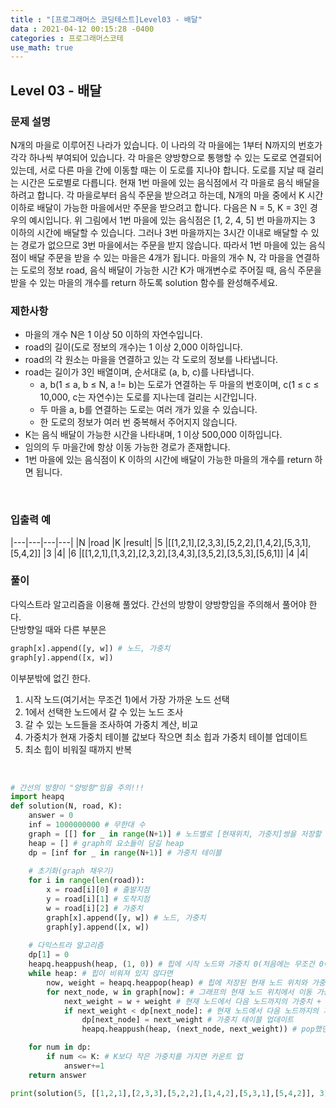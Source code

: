 ```yaml
---
title : "[프로그래머스 코딩테스트]Level03 - 배달"
data : 2021-04-12 00:15:28 -0400
categories : 프로그래머스코테
use_math: true
---
```

## Level 03 - 배달
### 문제 설명
N개의 마을로 이루어진 나라가 있습니다. 이 나라의 각 마을에는 1부터 N까지의 번호가 각각 하나씩 부여되어 있습니다. 각 마을은 양방향으로 통행할 수 있는 도로로 연결되어 있는데, 서로 다른 마을 간에 이동할 때는 이 도로를 지나야 합니다. 도로를 지날 때 걸리는 시간은 도로별로 다릅니다. 현재 1번 마을에 있는 음식점에서 각 마을로 음식 배달을 하려고 합니다. 각 마을로부터 음식 주문을 받으려고 하는데, N개의 마을 중에서 K 시간 이하로 배달이 가능한 마을에서만 주문을 받으려고 합니다. 다음은 N = 5, K = 3인 경우의 예시입니다.
위 그림에서 1번 마을에 있는 음식점은 [1, 2, 4, 5] 번 마을까지는 3 이하의 시간에 배달할 수 있습니다. 그러나 3번 마을까지는 3시간 이내로 배달할 수 있는 경로가 없으므로 3번 마을에서는 주문을 받지 않습니다. 따라서 1번 마을에 있는 음식점이 배달 주문을 받을 수 있는 마을은 4개가 됩니다.
마을의 개수 N, 각 마을을 연결하는 도로의 정보 road, 음식 배달이 가능한 시간 K가 매개변수로 주어질 때, 음식 주문을 받을 수 있는 마을의 개수를 return 하도록 solution 함수를 완성해주세요.
<br>

### 제한사항
- 마을의 개수 N은 1 이상 50 이하의 자연수입니다.
- road의 길이(도로 정보의 개수)는 1 이상 2,000 이하입니다.
- road의 각 원소는 마을을 연결하고 있는 각 도로의 정보를 나타냅니다.
- road는 길이가 3인 배열이며, 순서대로 (a, b, c)를 나타냅니다.
    - a, b(1 ≤ a, b ≤ N, a != b)는 도로가 연결하는 두 마을의 번호이며, c(1 ≤ c ≤ 10,000, c는 자연수)는 도로를 지나는데 걸리는 시간입니다.
    - 두 마을 a, b를 연결하는 도로는 여러 개가 있을 수 있습니다.
    - 한 도로의 정보가 여러 번 중복해서 주어지지 않습니다.
- K는 음식 배달이 가능한 시간을 나타내며, 1 이상 500,000 이하입니다.
- 임의의 두 마을간에 항상 이동 가능한 경로가 존재합니다.
- 1번 마을에 있는 음식점이 K 이하의 시간에 배달이 가능한 마을의 개수를 return 하면 됩니다.
<br>

### 입출력 예
|---|---|---|---|
|N	|road	|K	|result|
|5	|[[1,2,1],[2,3,3],[5,2,2],[1,4,2],[5,3,1],[5,4,2]]	|3	|4|
|6	|[[1,2,1],[1,3,2],[2,3,2],[3,4,3],[3,5,2],[3,5,3],[5,6,1]]	|4	|4|
<br>

### 풀이
다익스트라 알고리즘을 이용해 풀었다. 간선의 방향이 양방향임을 주의해서 풀어야 한다.  
단방향일 때와 다른 부분은  

```python
graph[x].append([y, w]) # 노드, 가중치
graph[y].append([x, w])
```

이부분밖에 없긴 한다.  
1. 시작 노드(여기서는 무조건 1)에서 가장 가까운 노드 선택
2. 1에서 선택한 노드에서 갈 수 있는 노드 조사
3. 갈 수 있는 노드들을 조사하여 가중치 계산, 비교
4. 가중치가 현재 가중치 테이블 값보다 작으면 최소 힙과 가중치 테이블 업데이트
5. 최소 힙이 비워질 때까지 반복
<br>

```python
# 간선의 방향이 "양방향"임을 주의!!!
import heapq
def solution(N, road, K):
    answer = 0
    inf = 1000000000 # 무한대 수
    graph = [[] for _ in range(N+1)] # 노드별로 [현재위치, 가중치]쌍을 저장할 그래프 생성
    heap = [] # graph의 요소들이 담길 heap
    dp = [inf for _ in range(N+1)] # 가중치 테이블
    
    # 초기화(graph 채우기)
    for i in range(len(road)):
        x = road[i][0] # 출발지점
        y = road[i][1] # 도착지점
        w = road[i][2] # 가중치
        graph[x].append([y, w]) # 노드, 가중치
        graph[y].append([x, w])
    
    # 다익스트라 알고리즘
    dp[1] = 0
    heapq.heappush(heap, (1, 0)) # 힙에 시작 노드와 가중치 0(처음에는 무조건 0이므로) push
    while heap: # 힙이 비워져 있지 않다면
        now, weight = heapq.heappop(heap) # 힙에 저장된 현재 노드 위치와 가중치 pop
        for next_node, w in graph[now]: # 그래프의 현재 노드 위치에서 이동 가능한 노드와 해당 가중치
            next_weight = w + weight # 현재 노드에서 다음 노드까지의 가중치 + 현재 노드까지의 가중치
            if next_weight < dp[next_node]: # 현재 노드에서 다음 노드까지의 가중치 + 현재 노드까지의 가중치가 다음 노드의 가중치(초기에 inf값으로 채워진)보다 작으면
                dp[next_node] = next_weight # 가중치 테이블 업데이트
                heapq.heappush(heap, (next_node, next_weight)) # pop했던 heap에 다음 노드와 다음 노드까지의 가중치를 push

    for num in dp: 
        if num <= K: # K보다 작은 가중치를 가지면 카운트 업
            answer+=1
    return answer

print(solution(5, [[1,2,1],[2,3,3],[5,2,2],[1,4,2],[5,3,1],[5,4,2]], 3))

```